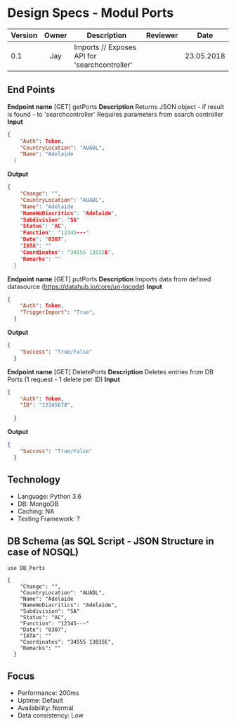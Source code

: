 # Design Specs - Modul Ports
| Version       | Owner         | Description   | Reviewer  | Date  | 
| -             | :-:           | -             | -         | -     |
| 0.1           | Jay           |  Imports // Exposes API for 'searchcontroller'             |           |    23.05.2018   |


## End Points

**Endpoint name**
[GET] getPorts 
**Description**
Returns JSON object - if result is found - to 'searchcontroller'
Requires parameters from search controller
**Input**
```JSON
{
    "Auth": Token,
    "CountryLocation": "AUADL",
    "Name": "Adelaide
  }
  ```
**Output**
```JSON
{
    "Change": "",
    "CountryLocation": "AUADL",
    "Name": "Adelaide
    "NameWoDiacritics": "Adelaide",
    "Subdivision": "SA"
    "Status": "AC",
    "Function": "12345---"
    "Date": "0307",
    "IATA": ""
    "Coordinates": "34555 13835E",
    "Remarks": ""
  }
  ```
  
  **Endpoint name**
[GET] putPorts 
**Description**
Imports data from defined datasource (https://datahub.io/core/un-locode)
**Input**
```JSON
{
    "Auth": Token,
    "TriggerImport": "True",
  }
  ```
**Output**
```JSON
{
    "Success": "True/False"
  }
  ```
  
  **Endpoint name**
[GET] DeletePorts 
**Description**
Deletes entries from DB Ports (1 request - 1 delete per ID)
**Input**
```JSON
{
    "Auth": Token,
    "ID": "12345678",
   
  }
  ```
**Output**
```JSON
{
    "Success": "True/False"
  }
  ```


## Technology

* Language: Python 3.6
* DB: MongoDB
* Caching: NA
* Testing Framework: ?

## DB Schema (as SQL Script - JSON Structure in case of NOSQL)
```NOSQL
use DB_Ports

{
    "Change": "",
    "CountryLocation": "AUADL",
    "Name": "Adelaide
    "NameWoDiacritics": "Adelaide",
    "Subdivision": "SA"
    "Status": "AC",
    "Function": "12345---"
    "Date": "0307",
    "IATA": ""
    "Coordinates": "34555 13835E",
    "Remarks": ""
  }
```
## Focus
* Performance: 200ms
* Uptime: Default
* Availability: Normal
* Data consistency: Low
